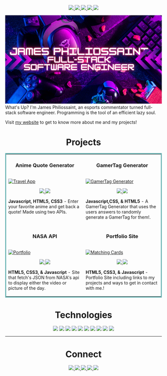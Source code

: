 <p align="center">
    <a href="https://jamesphiliossaint.netlify.app/)" target="_blank">
      <img src="https://img.shields.io/static/v1?label=|&message=WEBSITE&color=23555f&style=plastic&logo=react&logo-color=white"/>
    </a>
    <a href="https://www.linkedin.com/in/james-philiossaint/" target="_blank">
      <img src="https://img.shields.io/static/v1?label=|&message=LINKED-IN&color=cdf998&style=plastic&logo=linkedin&logo-color=white"/>
    </a>
    <a href="https://twitter.com/Flambeezy" target="_blank">
      <img src="https://img.shields.io/static/v1?label=|&message=TWITTER&color=23555f&style=plastic&logo=twitter&logo-color=white"/>
    </a>
    <a href="https://angel.co/u/james-philiossaint" target="_blank">
        <img src="https://img.shields.io/static/v1?label=|&message=ANGEL-LIST&color=cdf998&style=plastic&logo=angellist&logo-color=white"/>
    </a>
    <a href="" target="_blank">
        <img src="https://img.shields.io/static/v1?label=|&message=RESUME&color=23555f&style=plastic&logo=react&logo-color=white"/>
    </a>
  </p>
  <img src="images/header.png" width="100%" height= "50%" alt="Travel App"/>
  What's Up? I'm James Philiossaint, an esports commentator turned full-stack software engineer. Programming is the tool of an efficient lazy soul.
  
  Visit [my website](https://jamesphiliossaint.netlify.app/) to get to know more about me and my projects!
  
  
  <h1 align="center">Projects</h1>
  <table bordercolor="#66b2b2">
  
  <tr>
    <td width="50%" valign="top">
      <h3 align="center">Anime Quote Generator</h3>
        <br />
        <a target="_blank" href="https://anime-complex-jamesphi.netlify.app/">
            <img src="images/gif1.gif" width="100%" alt="Travel App"/>
        </a>
        <br />
        <p align="center">
          
  <a href="https://github.com/JPhiliossaint/complex-api2-bootcamp/tree/answer" target="_blank">
    <img src="https://img.shields.io/static/v1?label=|&message=REPO&color=23555f&style=plastic&logo=github&logo-color=white"/>
  </a>  
  <a href="" target="_blank">
    <img src="https://img.shields.io/static/v1?label=|&message=WEBSITE&color=cdf998&style=plastic&logo=wordpress&logo-color=white"/>
  </a>
      </p>
        <p><strong>Javascript, HTML5, CSS3</strong> - Enter your favorite anime and get back a quote! Made using two APIs.</p>
    </td>
    <td width="50%" valign="top">
      <h3 align="center">GamerTag Generator</h3>
        <br />
      <a target="_blank" href="https://gamertag-generator-jamesphi.netlify.app/">
            <img src="images/gif2.gif" width="100%"  alt="GamerTag Generator"/>
        </a>
        <br />
        <p align="center">
          
  <a href="https://github.com/JPhiliossaint/wu-tang-generator-bootcamp/tree/answer" target="_blank">
    <img src="https://img.shields.io/static/v1?label=|&message=REPO&color=23555f&style=plastic&logo=github&logo-color=white"/>
  </a>
  <a href="https://gamertag-generator-jamesphi.netlify.app/" target="_blank">
    <img src="https://img.shields.io/static/v1?label=|&message=WEBSITE&color=cdf998&style=plastic&logo=wordpress&logo-color=white"/>
  </a>
      </p>
        <p><strong>Javascript,CSS, & HTML5</strong> - A GamerTag Generator that uses the users answers to randomly generate a GamerTag for them!.</p>
    </td>
  </tr>
  
  <tr>
    <td width="50%" valign="top">
      <h3 align="center">NASA API</h3>
      <br />
        <a target="_blank" href="https://shawncharles.com">
          <img src="images/gif4.gif" width="100%" alt="Portfolio"/>
        </a>
      <br />
        <p align="center">
  <a href="https://github.com/JPhiliossaint/simple-nasa-api-bootcamp/tree/answer" target="_blank">
    <img src="https://img.shields.io/static/v1?label=|&message=REPO&color=23555f&style=plastic&logo=github&logo-color=white"/>
  </a>
  <a href="https://nasa-api-jamesphi.netlify.app/" target="_blank">
    <img src="https://img.shields.io/static/v1?label=|&message=WEBSITE&color=cdf998&style=plastic&logo=wordpress&logo-color=white"/>
  </a>
      </p>
        <p><strong>HTML5, CSS3, & Javascript</strong> - Site that fetch's JSON from NASA's api to display either the video or picture of the day.</p>
    </td>
    <td width="50%" valign="top">
      <h3 align="center">Portfolio Site</h3>
        <br />
        <a target="_blank" href="https://poke-matchcards.netlify.app/">
          <img src="images/gif3.gif" width="100%" alt="Matching Cards"/>
        </a>
        <br />
        <p align="center">
          
  <a href="" target="_blank">
    <img src="https://img.shields.io/static/v1?label=|&message=REPO&color=23555f&style=plastic&logo=github&logo-color=white"/>
  </a>
  <a href="https://jamesphiliossaint.netlify.app/" target="_blank">
    <img src="https://img.shields.io/static/v1?label=|&message=WEBSITE&color=cdf998&style=plastic&logo=wordpress&logo-color=white"/>
  </a>
      </p>
        <p><strong>HTML5, CSS3, & Javascript</strong> -Portfolio Site including links to my projects and ways to get in contact with me.!</p>
    </td>
  </tr>
</table>
  
  
  <h1 align="center">Technologies</h1>
  
  
  <p align="center">
      <img src="https://img.shields.io/static/v1?label=|&message=HTML5&color=23555f&style=plastic&logo=html5"/>
      <img src="https://img.shields.io/static/v1?label=|&message=CSS3&color=285f65&style=plastic&logo=css3"/>
      <img src="https://img.shields.io/static/v1?label=|&message=JAVASCRIPT&color=3c7f5d&style=plastic&logo=javascript"/>
      <img src="https://img.shields.io/static/v1?label=|&message=REACT.JS&color=4a935c&style=plastic&logo=react"/>
      <img src="https://img.shields.io/static/v1?label=|&message=TYPESCRIPT&color=4a935c&style=plastic&logo=typescript"/>
      <img src="https://img.shields.io/static/v1?label=|&message=PYTHON&color=52985b&style=plastic&logo=python"/>
      <img src="https://img.shields.io/static/v1?label=|&message=ADOBE&color=98bf53&style=plastic&logo=adobe"/>
      <img src="https://img.shields.io/static/v1?label=|&message=MONGO-DB&color=cdd148&style=plastic&logo=mongodb"/>
      <img src="https://img.shields.io/static/v1?label=|&message=EXPRESS&color=bbb111&style=plastic&logo=express"/>
      <img src="https://img.shields.io/static/v1?label=|&message=GIT&color=cbb148&style=plastic&logo=git"/>
    
  </p>
  
  
  
  ---
  
  
  <h1 align="center">Connect</h1>
  
  
  
  <p align="center">
    <a href="https://jamesphiliossaint.netlify.app/" target="_blank">
      <img src="https://img.shields.io/static/v1?label=|&message=WEBSITE&color=23555f&style=plastic&logo=react&logo-color=white"/>
    </a>
    <a href="https://www.linkedin.com/in/james-philiossaint/" target="_blank">
      <img src="https://img.shields.io/static/v1?label=|&message=LINKED-IN&color=cdf998&style=plastic&logo=linkedin&logo-color=white"/>
    </a>
    <a href="https://twitter.com/Flambeezy" target="_blank">
      <img src="https://img.shields.io/static/v1?label=|&message=TWITTER&color=23555f&style=plastic&logo=twitter&logo-color=white"/>
    </a>
    <a href="https://angel.co/u/james-philiossaint" target="_blank">
        <img src="https://img.shields.io/static/v1?label=|&message=ANGEL-LIST&color=cdf998&style=plastic&logo=angellist&logo-color=white"/>
    </a>
    <a href="https://shawncharles.com/resume" target="_blank">
        <img src="https://img.shields.io/static/v1?label=|&message=RESUME&color=23555f&style=plastic&logo=react&logo-color=white"/>
    </a>
  </p>
  
